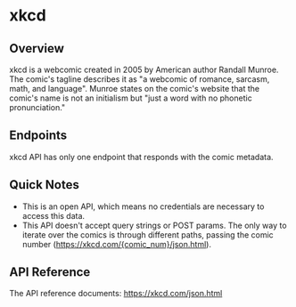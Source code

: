 # xkcd

## Overview

xkcd is a webcomic created in 2005 by American author Randall Munroe. The comic's tagline describes it as "a webcomic of romance, sarcasm, math, and language". Munroe states on the comic's website that the comic's name is not an initialism but "just a word with no phonetic pronunciation."

## Endpoints

xkcd API has only one endpoint that responds with the comic metadata.

## Quick Notes

- This is an open API, which means no credentials are necessary to access this data.
- This API doesn't accept query strings or POST params. The only way to iterate over the comics is through different paths, passing the comic number (https://xkcd.com/{comic_num}/json.html). 

## API Reference

The API reference documents: https://xkcd.com/json.html
